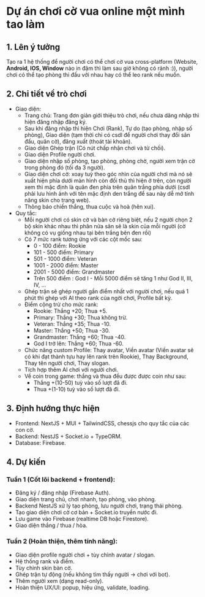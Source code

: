 # Dự án chơi cờ vua online một mình tao làm

## 1. Lên ý tưởng
Tạo ra 1 hệ thống để người chơi có thể chơi cờ vua cross-platform (Website, **Android, IOS, Window** nào in đậm thì làm sau giờ không có rảnh :)), người chơi có thể tạo phòng thi đấu với nhau hay có thể leo rank nếu muốn.
## 2. Chi tiết về trò chơi
- Giao diện:
    - Trang chủ: Trang đơn giản giới thiệu trò chơi, nếu chưa dăng nhập thì hiện đăng nhập đăng ký.
    - Sau khi đăng nhập thì hiện Chơi (Rank), Tự do (tạo phòng, nhập số phòng), Giao diện (tạm thời chỉ có csdl để người chơi thay đổi sân đấu, quân cờ), đăng xuất (thoát tài khoản).
    - Giao diện Ghép trận (Có nút chấp nhận chơi và từ chối).
    - Giao diện Profile người chơi.
    - Giao diện nhập số phòng, tạo phòng, phòng chờ, người xem trận cờ trong phòng đó (tối đa 3 người).
    - Giao diện chơi cờ: xoay tuỳ theo góc nhìn của người chơi mà nó sẽ xuất hiện phía dưới màn hình còn đối thủ thì hiện ở trên, còn người xem thì mặc định là quân đen phía trên quân trắng phía dưới (csdl phải lưu hình ảnh với tên mặc định den trắng để sau này dễ mở tính năng skin cho trang web).
    - Thông báo chiến thắng, thua cuộc và hoà (hên xui).
- Quy tắc:
    - Mỗi người chơi có skin cờ và bàn cờ riêng biệt, nếu 2 người chọn 2 bộ skin khác nhau thì phân nửa sân sẽ là skin của mỗi người (cờ không có vụ giống nhau tại bên trắng bên đen rồi)
    - Có 7 mức rank tương ứng với các cột mốc sau:
        - 0 - 100 điểm: Rookie
        - 101 - 500 điểm: Primary
        - 501 - 1000 điểm: Veteran
        - 1001 - 2000 điểm: Master
        - 2001 - 5000 điểm: Grandmaster
        - Trên 500 điểm : God I - Mỗi 5000 điểm sẽ tăng 1 như God II, III, IV, ...
    - Ghép trận sẽ ghép người gần điểm nhất với người chơi, nếu quá 1 phút thì ghép với AI theo rank của ngời chơi, Profile bất kỳ.
    - Điểm cộng trừ cho mức rank:
        - Rookie: Thắng +20; Thua +5.
        - Primary: Thắng +30; Thua không trừ.
        - Veteran: Thắng +35; Thua -10.
        - Master: Thắng +50; Thua -30.
        - Grandmaster: Thắng +60; Thua -40.
        - God I trở lên: Thắng +60; Thua -60.
    - Chức năng custom Profile: Thay avatar, Viền avatar (Viền avatar sẽ có khi đạt thành tựu hay lên rank trên Rookie), Thay Background, Thay tên người chơi, Thay slogan.
    - Tích hợp thêm AI chơi với người chơi.
    - Về coin trong game: thắng và thua đều được được coin như sau:
        - Thắng +(10-50) tuỳ vào số lượt đã đi.
        - Thua +(1-10) tuỳ vào số lượt đã đi.


## 3. Định hướng thực hiện
- Frontend: NextJS + MUI + TailwindCSS, chessjs cho quy tắc của các con cờ.
- Backend: NestJS + Socket.io + TypeORM.
- Database: Firebase.
## 4. Dự kiến
### Tuần 1 (Cốt lõi backend + frontend):
- Đăng ký / đăng nhập (Firebase Auth).
- Giao diện trang chủ, chơi nhanh, tạo phòng, vào phòng.
- Backend NestJS xử lý tạo phòng, lưu người chơi, trạng thái phòng.
- Tạo giao diện chơi cờ cơ bản + Socket.io truyền nước đi.
- Lưu game vào Firebase (realtime DB hoặc Firestore).
- Giao diện thắng / thua / hòa.
### Tuần 2 (Hoàn thiện, thêm tính năng):
- Giao diện profile người chơi + tùy chỉnh avatar / slogan.
- Hệ thống rank và điểm.
- Tùy chỉnh skin bàn cờ.
- Ghép trận tự động (nếu không tìm thấy người → chơi với bot).
- Thêm người xem (dạng read-only).
- Hoàn thiện UX/UI: popup, hiệu ứng, validate, loading.
